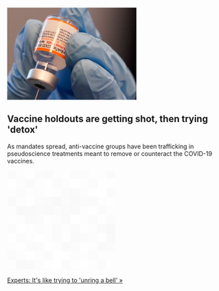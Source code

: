 
![Vaccine holdouts are getting shot, then trying 'detox'](./20211112235905.png)
## Vaccine holdouts are getting shot, then trying 'detox'

As mandates spread, anti-vaccine groups have been trafficking in pseudoscience treatments meant to remove or counteract the COVID-19 vaccines.

![pic](../square_bg.png)

[Experts: It's like trying to 'unring a bell' »](https://www.yahoo.com/news/covid-vaccine-holdouts-caving-mandates-110008317.html)
